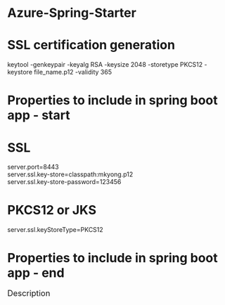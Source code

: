 # Azure-Spring-Starter

# SSL certification generation 
keytool -genkeypair -keyalg RSA -keysize 2048 -storetype PKCS12 -keystore file_name.p12 -validity 365

# Properties to include in spring boot app - start

# SSL
server.port=8443 <br />
server.ssl.key-store=classpath:mkyong.p12 <br />
server.ssl.key-store-password=123456 <br />

# PKCS12 or JKS
server.ssl.keyStoreType=PKCS12

# Properties to include in spring boot app - end

<font size="+1">Description</font>
